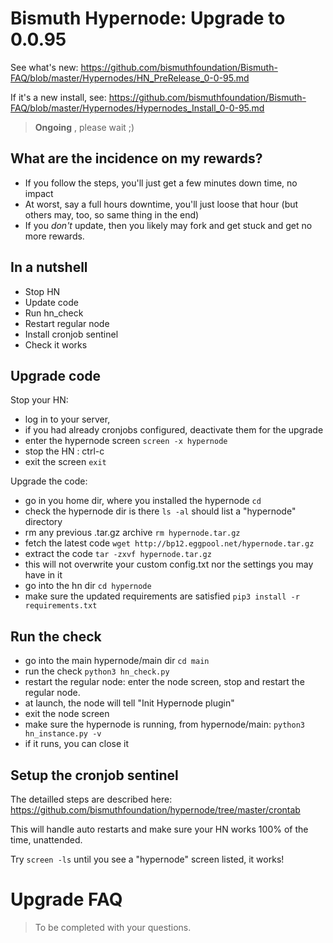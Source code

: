# Bismuth Hypernode: Upgrade to 0.0.95

See what's new: https://github.com/bismuthfoundation/Bismuth-FAQ/blob/master/Hypernodes/HN_PreRelease_0-0-95.md

If it's a new install, see: https://github.com/bismuthfoundation/Bismuth-FAQ/blob/master/Hypernodes/Hypernodes_Install_0-0-95.md

> **Ongoing** , please wait ;)

## What are the incidence on my rewards?

- If you follow the steps, you'll just get a few minutes down time, no impact
- At worst, say a full hours downtime, you'll just loose that hour (but others may, too, so same thing in the end)
- If you *don't* update, then you likely may fork and get stuck and get no more rewards.

## In a nutshell

- Stop HN
- Update code
- Run hn_check
- Restart regular node
- Install cronjob sentinel
- Check it works

## Upgrade code

Stop your HN: 
- log in to your server, 
- if you had already cronjobs configured, deactivate them for the upgrade
- enter the hypernode screen `screen -x hypernode`
- stop the HN : ctrl-c
- exit the screen `exit`

Upgrade the code:
- go in you home dir, where you installed the hypernode `cd`
- check the hypernode dir is there `ls -al` should list a "hypernode" directory
- rm any previous .tar.gz archive `rm hypernode.tar.gz`
- fetch the latest code `wget http://bp12.eggpool.net/hypernode.tar.gz`
- extract the code `tar -zxvf hypernode.tar.gz`
- this will not overwrite your custom config.txt nor the settings you may have in it
- go into the hn dir `cd hypernode`
- make sure the updated requirements are satisfied `pip3 install -r requirements.txt`

## Run the check 

- go into the main hypernode/main dir `cd main`
- run the check `python3 hn_check.py`
- restart the regular node:  enter the node screen, stop and restart the regular node.
- at launch, the node will tell "Init Hypernode plugin"
- exit the node screen
- make sure the hypernode is running, from hypernode/main: `python3 hn_instance.py -v`
- if it runs, you can close it

## Setup the cronjob sentinel

The detailled steps are described here: https://github.com/bismuthfoundation/hypernode/tree/master/crontab

This will handle auto restarts and make sure your HN works 100% of the time, unattended.  

Try `screen -ls` until you see a "hypernode" screen listed, it works!

# Upgrade FAQ

> To be completed with your questions.
